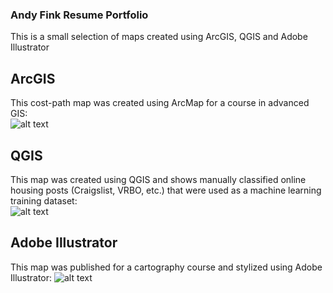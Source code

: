 ### Andy Fink Resume Portfolio ###
This is a small selection of maps created using ArcGIS, QGIS and Adobe Illustrator  

## ArcGIS
This cost-path map was created using ArcMap for a course in advanced GIS:  
![alt text](https://blogs.ubc.ca/translinkupdates/files/2017/12/DADistance.jpg "Map created with ArcMap")  

## QGIS
This map was created using QGIS and shows manually classified online housing posts (Craigslist, VRBO, etc.) that were used as a machine learning training dataset:  
![alt text](https://ubc-geob472-spring2019.github.io/andersonfranklin-web/QGIS.PNG "Map created with QGIS")  

## Adobe Illustrator
This map was published for a cartography course and stylized using Adobe Illustrator:
![alt text](https://ubc-geob472-spring2019.github.io/andersonfranklin-web/Illustrator.PNG "Map created with Adobe Illustrator")  
